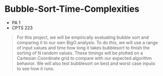 # Bubble-Sort-Time-Complexities

* PA 1
* CPTS 223

> For this project, we will be empirically evaluating bubble sort and comparing it to our own BigO
analysis. To do this, we will use a range of input values and time how long it takes bubblesort to finish
the sorting of N random values. These timings will be plotted on a Cartesian Coordinate grid to
compare with our expected algorithm behavior. We will also test bubblesort on best and worst case
inputs to see how it runs.
